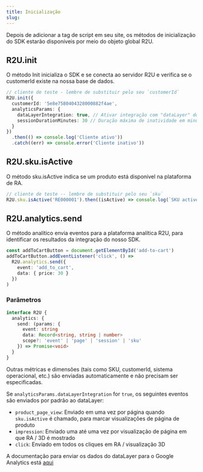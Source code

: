 ```yaml
---
title: Inicialização
slug:
---
```


Depois de adicionar a tag de script em seu site, os métodos de inicialização do SDK estarão disponíveis por meio do objeto global R2U.

## R2U.init

O método Init inicializa o SDK e se conecta ao servidor R2U e verifica se o customerId existe na nossa base de dados.

```typescript
// cliente de teste - lembre de substituir pelo seu `customerId`
R2U.init({
  customerId: '5e8e7580404328000882f4ae',
  analyticsParams: {
    dataLayerIntegration: true, // Ativar integração com "dataLayer" do Google Tag Manager (dafault: true)
    sessionDurationMinutes: 30 // Duração máxima de inatividade em minutos dentro de uma sessão. Usar mesmo valor que no Google Analytics (default: 30)
  }
})
  .then(() => console.log('Cliente ativo'))
  .catch((err) => console.error('Cliente inativo'))
```

## R2U.sku.isActive

O método sku.isActive indica se um produto está disponível na plataforma de RA.

```typescript
// cliente de teste -- lembre de substituir pelo seu `sku`
R2U.sku.isActive('RE000001').then((isActive) => console.log(`SKU active? ${isActive ? '✓' : '✗'}`))
```

## R2U.analytics.send

O método analítico envia eventos para a plataforma analítica R2U, para identificar os resultados da integração do nosso SDK.

```typescript
const addToCartButton = document.getElementById('add-to-cart')
addToCartButton.addEventListener('click', () =>
  R2U.analytics.send({
    event: 'add_to_cart',
    data: { price: 30 }
  })
)
```

### Parâmetros

```typescript
interface R2U {
  analytics: {
    send: (params: {
      event: string
      data: Record<string, string | number>
      scope?: 'event' | 'page' | 'session' | 'sku'
    }) => Promise<void>
  }
}
```

Outras métricas e dimensões (tais como SKU, customerId, sistema operacional, etc.) são enviadas automaticamente e não precisam ser especificadas.

Se `analyticsParams.dataLayerIntegration` for `true`, os seguintes eventos são enviados por padrão ao dataLayer:

- `product_page_view`: Enviado em uma vez por página quando `sku.isActive` é chamado, para marcar visualizações de página de produto
- `impression`: Enviado uma até uma vez por visualização de página em que RA / 3D é mostrado
- `click`: Enviado em todos os cliques em RA / visualização 3D

A documentação para enviar os dados do dataLayer para o Google Analytics está [aqui](https://github.com/r2u-io/documentation/blob/master/gtm_setup/Analytics_Setup_pt-br.md)
